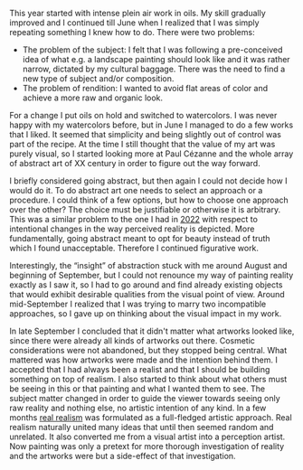This year started with intense plein air work in oils. My skill gradually
improved and I continued till June when I realized that I was simply
repeating something I knew how to do. There were two problems:

* The problem of the subject: I felt that I was following a pre-conceived
  idea of what e.g. a landscape painting should look like and it was rather
  narrow, dictated by my cultural baggage. There was the need to find a new
  type of subject and/or composition.
* The problem of rendition: I wanted to avoid flat areas of color and
  achieve a more raw and organic look.

For a change I put oils on hold and switched to watercolors. I was never
happy with my watercolors before, but in June I managed to do a few works
that I liked. It seemed that simplicity and being slightly out of control
was part of the recipe. At the time I still thought that the value of my art
was purely visual, so I started looking more at Paul Cézanne and the whole
array of abstract art of XX century in order to figure out the way forward.

I briefly considered going abstract, but then again I could not decide how I
would do it. To do abstract art one needs to select an approach or a
procedure. I could think of a few options, but how to choose one approach
over the other? The choice must be justifiable or otherwise it is arbitrary.
This was a similar problem to the one I had in [2022](/art/2022.html) with
respect to intentional changes in the way perceived reality is depicted.
More fundamentally, going abstract meant to opt for beauty instead of truth
which I found unacceptable. Therefore I continued figurative work.

Interestingly, the “insight” of abstraction stuck with me around August and
beginning of September, but I could not renounce my way of painting reality
exactly as I saw it, so I had to go around and find already existing objects
that would exhibit desirable qualities from the visual point of view. Around
mid-September I realized that I was trying to marry two incompatible
approaches, so I gave up on thinking about the visual impact in my work.

In late September I concluded that it didn't matter what artworks looked
like, since there were already all kinds of artworks out there. Cosmetic
considerations were not abandoned, but they stopped being central. What
mattered was how artworks were made and the intention behind them. I
accepted that I had always been a realist and that I should be building
something on top of realism. I also started to think about what others must
be seeing in this or that painting and what I wanted them to see. The
subject matter changed in order to guide the viewer towards seeing only raw
reality and nothing else, no artistic intention of any kind. In a few months
[real realism](/essay/real-realism.html) was formulated as a full-fledged
artistic approach. Real realism naturally united many ideas that until then
seemed random and unrelated. It also converted me from a visual artist into
a perception artist. Now painting was only a pretext for more thorough
investigation of reality and the artworks were but a side-effect of that
investigation.
